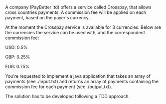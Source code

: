 A company (PayBetter ltd) offers a service called Crosspay, that allows cross countries payments. 
A commission fee will be applied on each payment, based on the payer's currency.

At the moment the Crosspay service is available for 3 currencies. 
Below are the currencies the service can be used with, and the correspondent commission fee:

USD: 0.5%

GBP: 0.25%

EUR: 0.75%

You're requested to implement a java application that takes an array of payments (see ./input.txt) 
and returns an array of payments containing the commission fee for each payment (see ./output.txt). 

The solution has to be developed following a TDD approach.